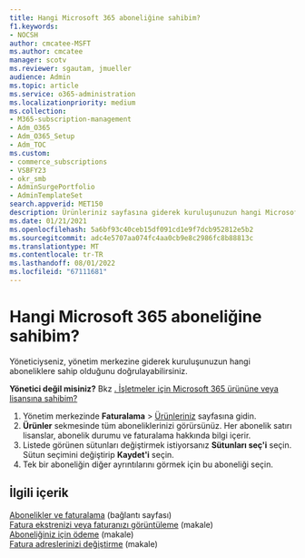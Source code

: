 ```yaml
---
title: Hangi Microsoft 365 aboneliğine sahibim?
f1.keywords:
- NOCSH
author: cmcatee-MSFT
ms.author: cmcatee
manager: scotv
ms.reviewer: sgautam, jmueller
audience: Admin
ms.topic: article
ms.service: o365-administration
ms.localizationpriority: medium
ms.collection:
- M365-subscription-management
- Adm_O365
- Adm_O365_Setup
- Adm_TOC
ms.custom:
- commerce_subscriptions
- VSBFY23
- okr_smb
- AdminSurgePortfolio
- AdminTemplateSet
search.appverid: MET150
description: Ürünleriniz sayfasına giderek kuruluşunuzun hangi Microsoft 365 aboneliklerine sahip olduğunu doğrulamayı öğrenin.
ms.date: 01/21/2021
ms.openlocfilehash: 5a6bf93c40ceb15df091cd1e9f7dcb952812e5b2
ms.sourcegitcommit: adc4e5707aa074fc4aa0cb9e8c2986fc8b88813c
ms.translationtype: MT
ms.contentlocale: tr-TR
ms.lasthandoff: 08/01/2022
ms.locfileid: "67111681"
---
```

# <a name="which-microsoft-365-subscription-do-i-have"></a>Hangi Microsoft 365 aboneliğine sahibim?

Yöneticiyseniz, yönetim merkezine giderek kuruluşunuzun hangi aboneliklere sahip olduğunu doğrulayabilirsiniz.
  
**Yönetici değil misiniz?** Bkz [. İşletmeler için Microsoft 365 ürününe veya lisansına sahibim?](https://support.microsoft.com/office/f8ab5e25-bf3f-4a47-b264-174b1ee925fd)

1. Yönetim merkezinde **Faturalama** \> <a href="https://go.microsoft.com/fwlink/p/?linkid=842054" target="_blank">Ürünleriniz</a> sayfasına gidin.
2. **Ürünler** sekmesinde tüm aboneliklerinizi görürsünüz. Her abonelik satırı lisanslar, abonelik durumu ve faturalama hakkında bilgi içerir.
3. Listede görünen sütunları değiştirmek istiyorsanız **Sütunları seç'i** seçin. Sütun seçimini değiştirip **Kaydet'i** seçin.
4. Tek bir aboneliğin diğer ayrıntılarını görmek için bu aboneliği seçin.

## <a name="related-content"></a>İlgili içerik
  
[Abonelikler ve faturalama](../../commerce/index.yml) (bağlantı sayfası)\
[Fatura ekstrenizi veya faturanızı görüntüleme](../../commerce/billing-and-payments/view-your-bill-or-invoice.md) (makale)\
[Aboneliğiniz için ödeme](../../commerce/billing-and-payments/pay-for-your-subscription.md) (makale)\
[Fatura adreslerinizi değiştirme](../../commerce/billing-and-payments/change-your-billing-addresses.md) (makale)